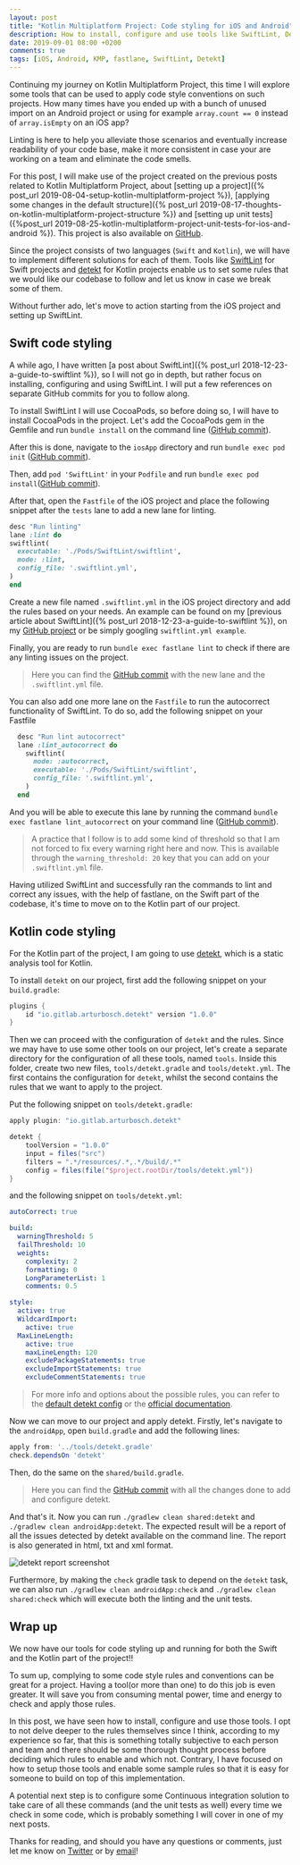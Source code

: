 ```yaml
---
layout: post
title: "Kotlin Multiplatform Project: Code styling for iOS and Android"
description: How to install, configure and use tools like SwiftLint, Detekt to lint the iOS app, the Android app and the shared library on a Kotlin Multiplatform Project
date: 2019-09-01 08:00 +0200
comments: true
tags: [iOS, Android, KMP, fastlane, SwiftLint, Detekt]
---
```


Continuing my journey on Kotlin Multiplatform Project, this time I will explore some tools that can be used to apply code style conventions on such projects. How many times have you ended up with a bunch of unused import on an Android project or using for example `array.count == 0` instead of `array.isEmpty` on an iOS app?

Linting is here to help you alleviate those scenarios and eventually increase readability of your code base, make it more consistent in case your are working on a team and eliminate the code smells.

For this post, I will make use of the project created on the previous posts related to Kotlin Multiplatform Project, about [setting up a project]({% post_url 2019-08-04-setup-kotlin-multiplatform-project %}), [applying some changes in the default structure]({% post_url 2019-08-17-thoughts-on-kotlin-multiplatform-project-structure %}) and [setting up unit tests]({%post_url 2019-08-25-kotlin-multiplatform-project-unit-tests-for-ios-and-android %}). This project is also available on [GitHub](https://github.com/diamantidis/KMP_base).

Since the project consists of two languages (`Swift` and `Kotlin`), we will have to implement different solutions for each of them. 
Tools like [SwiftLint](https://github.com/realm/SwiftLint) for Swift projects and [detekt](https://github.com/arturbosch/detekt) for Kotlin projects enable us to set some rules that we would like our codebase to follow and let us know in case we break some of them.

Without further ado, let's move to action starting from the iOS project and setting up SwiftLint.

## Swift code styling

A while ago, I have written [a post about SwiftLint]({% post_url 2018-12-23-a-guide-to-swiftlint %}), so I will not go in depth, but rather focus on installing, configuring and using SwiftLint. I will put a few references on separate GitHub commits for you to follow along.

To install SwiftLint I will use CocoaPods, so before doing so, I will have to install CocoaPods in the project. 
Let's add the CocoaPods gem in the Gemfile and run `bundle install` on the command line ([GitHub commit](https://github.com/diamantidis/KMP_base/commit/3e1f5fd023317e2f30336136a41b2c68a74ee0eb)).

After this is done, navigate to the `iosApp` directory and run `bundle exec pod init` ([GitHub commit](https://github.com/diamantidis/KMP_base/commit/741fd20af2e79ba5ce3e584d0b18a3520bc98370)).

Then, add `pod 'SwiftLint'` in your `Podfile` and run `bundle exec pod install`([GitHub commit](https://github.com/diamantidis/KMP_base/commit/8e2fc5028e64b09711a94eae85fce4e43986bf72)).

After that, open the `Fastfile` of the iOS project and place the following snippet after the `tests` lane to add a new lane for linting.

```ruby
desc "Run linting"
lane :lint do
swiftlint(
  executable: './Pods/SwiftLint/swiftlint', 
  mode: :lint,
  config_file: '.swiftlint.yml',
)
end
```

Create a new file named `.swiftlint.yml` in the iOS project directory and add the rules based on your needs. An example can be found on my [previous article about SwiftLint]({% post_url 2018-12-23-a-guide-to-swiftlint %}), on my [GitHub project](https://github.com/diamantidis/KMP_base/blob/master/iosApp/.swiftlint.yml) or be simply googling `swiftlint.yml example`.

Finally, you are ready to run `bundle exec fastlane lint` to check if there are any linting issues on the project.

> Here you can find the [GitHub commit](https://github.com/diamantidis/KMP_base/commit/4cbc5bd284395581a6d1a99511a192650a8413ba) with the new lane and the  
`.swiftlint.yml` file.

You can also add one more lane on the `Fastfile` to run the autocorrect functionality of SwiftLint. To do so, add the following snippet on your Fastfile

```ruby
  desc "Run lint autocorrect"
  lane :lint_autocorrect do
    swiftlint(
      mode: :autocorrect,
      executable: './Pods/SwiftLint/swiftlint',
      config_file: '.swiftlint.yml',
    )
  end
```

And you will be able to execute this lane by running the command `bundle exec fastlane lint_autocorrect` on your command line ([GitHub commit](https://github.com/diamantidis/KMP_base/commit/deda4e81872a6c49901acaa8346baff2a8abd585)).

> A practice that I follow is to add some kind of threshold so that I am not forced to fix every warning right here and now. This is available through the `warning_threshold: 20` key that you can add on your `.swiftlint.yml` file.

Having utilized SwiftLint and successfully ran the commands to lint and correct any issues, with the help of fastlane, on the Swift part of the codebase, it's time to move on to the Kotlin part of our project.

## Kotlin code styling

For the Kotlin part of the project, I am going to use [detekt](https://arturbosch.github.io/detekt/index.html), which is a static analysis tool for Kotlin. 

To install `detekt` on our project, first add the following snippet on your `build.gradle`:
```groovy
plugins {
    id "io.gitlab.arturbosch.detekt" version "1.0.0"
}
```

Then we can proceed with the configuration of `detekt` and the rules. Since we may have to use some other tools on our project, let's create a separate directory for the configuration of all these tools, named `tools`. Inside this folder, create two new files, `tools/detekt.gradle` and `tools/detekt.yml`. The first contains the configuration for `detekt`, whilst the second contains the rules that we want to apply to the project.

Put the following snippet on `tools/detekt.gradle`:

```groovy
apply plugin: "io.gitlab.arturbosch.detekt"

detekt {
    toolVersion = "1.0.0"
    input = files("src")
    filters = ".*/resources/.*,.*/build/.*"
    config = files(file("$project.rootDir/tools/detekt.yml"))
}
```

and the following snippet on `tools/detekt.yml`:

```yml
autoCorrect: true

build:
  warningThreshold: 5
  failThreshold: 10
  weights:
    complexity: 2
    formatting: 0
    LongParameterList: 1
    comments: 0.5

style:
  active: true
  WildcardImport:
    active: true
  MaxLineLength:
    active: true
    maxLineLength: 120
    excludePackageStatements: true
    excludeImportStatements: true
    excludeCommentStatements: true
```

> For more info and options about the possible rules, you can refer to the [default detekt config](https://github.com/arturbosch/detekt/blob/master/detekt-cli/src/main/resources/default-detekt-config.yml) or the [official documentation](https://arturbosch.github.io/detekt/configurations.html).


Now we can move to our project and apply detekt. 
Firstly, let's navigate to the `androidApp`, open `build.gradle` and add the following lines:
```groovy
apply from: '../tools/detekt.gradle'
check.dependsOn 'detekt'
```

Then, do the same on the `shared/build.gradle`.

> Here you can find the [GitHub commit](https://github.com/diamantidis/KMP_base/commit/80f463f7b8f568c6a2ecbbefaa003582a2a87cf9) with all the changes done to add and configure detekt.

And that's it. Now you can run `./gradlew clean shared:detekt` and `./gradlew clean androidApp:detekt`. The expected result will be a report of all the issues detected by detekt available on the command line. The report is also generated in html, txt and xml format. 

![detekt report screenshot]({{site.url}}/assets/kmp/detekt_report.png)

Furthermore, by making the `check` gradle task to depend on the `detekt` task, we can also run `./gradlew clean androidApp:check` and `./gradlew clean shared:check` which will execute both the linting and the unit tests.


## Wrap up

We now have our tools for code styling up and running for both the Swift and the Kotlin part of the project!!

To sum up, complying to some code style rules and conventions can be great for a project. Having a tool(or more than one) to do this job is even greater. It will save you from consuming mental power, time and energy to check and apply those rules.

In this post, we have seen how to install, configure and use those tools. I opt to not delve deeper to the rules themselves since I think, according to my experience so far, that this is something totally subjective to each person and team and there should be some thorough thought process before deciding which rules to enable and which not. Contrary, I have focused on how to setup those tools and enable some sample rules so that it is easy for someone to build on top of this implementation. 

A potential next step is to configure some Continuous integration solution to take care of all these commands (and the unit tests as well) every time we check in some code, which is probably something I will cover in one of my next posts. 

Thanks for reading, and should you have any questions or comments, just let me know on [Twitter](https://twitter.com/diamantidis_io) or by [email](mailto:diamantidis@outlook.com)!
